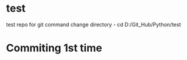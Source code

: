 # test
test repo for git command
change directory  - cd D:/Git_Hub/Python/test

# Commiting 1st time